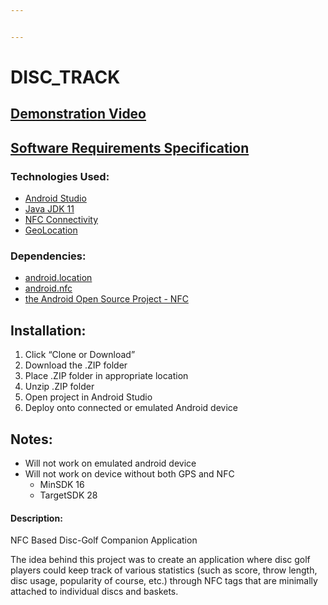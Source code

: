 ```yaml
---


---
```


<h1 id="disc_track">DISC_TRACK</h1>
<h2 id="demonstration-video-google-drive"><a href="https://drive.google.com/open?id=1hbIse-XaX6NmcbnlkxurWGclpNyoEfc5">Demonstration Video</a></h2>
<h2 id="SRS"><a href="https://drive.google.com/open?id=1e6LLCa9G8dRsAmut0DbkqT91A0ISiYRMFCBIaiC3Acs">Software Requirements Specification</a></h2>
<h3 id="technologies-used">Technologies Used:</h3>
<ul>
<li><a href="https://developer.android.com/studio">Android Studio</a></li>
<li><a href="https://www.java.com/en/">Java JDK 11</a></li>
<li><a href="https://developer.android.com/guide/topics/connectivity/nfc">NFC Connectivity</a></li>
<li><a href="https://developers.google.com/maps/documentation/geolocation/intro">GeoLocation</a></li>
</ul>
<h3 id="dependencies">Dependencies:</h3>
<ul>
<li><a href="https://developer.android.com/reference/android/location/package-summary">android.location</a></li>
<li><a href="https://developer.android.com/reference/android/nfc/package-summary">android.nfc</a></li>
<li><a href="https://nfc.android.com/">the Android Open Source Project - NFC</a></li>
</ul>
<h2 id="installation">Installation:</h2>
<ol>
<li>Click “Clone or Download”</li>
<li>Download the .ZIP folder</li>
<li>Place .ZIP folder in appropriate location</li>
<li>Unzip .ZIP folder</li>
<li>Open project in Android Studio</li>
<li>Deploy onto connected or emulated Android device</li>
</ol>
<h2 id="notes">Notes:</h2>
<ul>
<li>Will not work on emulated android device</li>
<li>Will not work on device without both GPS and NFC
<ul>
<li>MinSDK 16</li>
<li>TargetSDK 28</li>
</ul>
</li>
</ul>
<h4 id="description">Description:</h4>
<p>NFC Based Disc-Golf Companion Application</p>
<p>The idea behind this project was to create an application where disc golf players could keep track of various statistics (such as score, throw length, disc usage, popularity of course, etc.) through NFC tags that are minimally attached to individual discs and baskets.</p>
